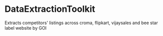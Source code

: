 # DataExtractionToolkit
Extracts competitors' listings across croma, flipkart, vijaysales and bee star label website by GOI
